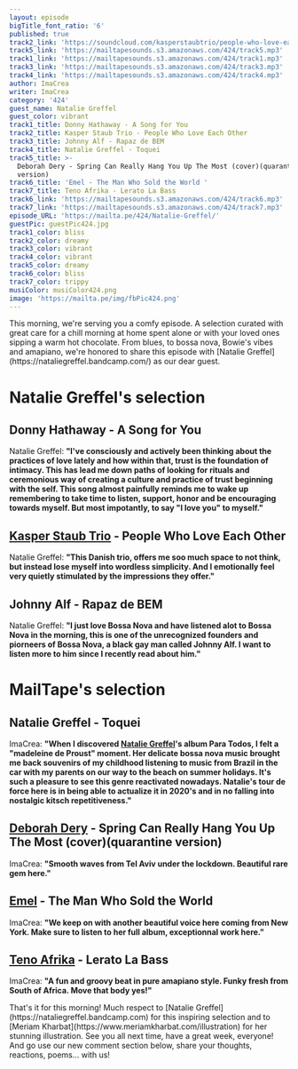 ```yaml
---
layout: episode
bigTitle_font_ratio: '6'
published: true
track2_link: 'https://soundcloud.com/kasperstaubtrio/people-who-love-each-other'
track5_link: 'https://mailtapesounds.s3.amazonaws.com/424/track5.mp3'
track1_link: 'https://mailtapesounds.s3.amazonaws.com/424/track1.mp3'
track3_link: 'https://mailtapesounds.s3.amazonaws.com/424/track3.mp3'
track4_link: 'https://mailtapesounds.s3.amazonaws.com/424/track4.mp3'
author: ImaCrea
writer: ImaCrea
category: '424'
guest_name: Natalie Greffel
guest_color: vibrant
track1_title: Donny Hathaway - A Song for You
track2_title: Kasper Staub Trio - People Who Love Each Other
track3_title: Johnny Alf - Rapaz de BEM
track4_title: Natalie Greffel - Toquei
track5_title: >-
  Deborah Dery - Spring Can Really Hang You Up The Most (cover)(quarantine
  version)
track6_title: 'Emel - The Man Who Sold the World '
track7_title: Teno Afrika - Lerato La Bass
track6_link: 'https://mailtapesounds.s3.amazonaws.com/424/track6.mp3'
track7_link: 'https://mailtapesounds.s3.amazonaws.com/424/track7.mp3'
episode_URL: 'https://mailta.pe/424/Natalie-Greffel/'
guestPic: guestPic424.jpg
track1_color: bliss
track2_color: dreamy
track3_color: vibrant
track4_color: vibrant
track5_color: dreamy
track6_color: bliss
track7_color: trippy
musiColor: musiColor424.png
image: 'https://mailta.pe/img/fbPic424.png'
---
```

<p id="introduction">
  This morning, we're serving you a comfy episode. A selection curated with great care for a chill morning at home spent alone or with your loved ones sipping a warm hot chocolate. From blues, to bossa nova, Bowie's vibes and amapiano, we're honored to share this episode with [Natalie Greffel](https://nataliegreffel.bandcamp.com/) as our dear guest.
</p>

# Natalie Greffel's selection

## Donny Hathaway - A Song for You
Natalie Greffel: **"**I've consciously and actively been thinking about the practices of love lately and how within that, trust is the foundation of intimacy. This has lead me down paths of looking for rituals and ceremonious way of creating a culture and practice of trust beginning with the self. This song almost painfully reminds me to wake up remembering to take time to listen, support, honor and be encouraging towards myself. But most impotantly, to say "I love you" to myself.**"**

## [Kasper Staub Trio](https://kasperstaubtrio.tumblr.com/) - People Who Love Each Other
Natalie Greffel: **"**This Danish trio, offers me soo much space to not think, but instead lose myself into wordless simplicity. And I emotionally feel very quietly stimulated by the impressions they offer.**"** 

## Johnny Alf - Rapaz de BEM
Natalie Greffel: **"**I just love Bossa Nova and have listened alot to Bossa Nova in the morning, this is one of the unrecognized founders and piorneers of Bossa Nova, a black gay man called Johnny Alf. I want to listen more to him since I recently read about him.**"**

# MailTape's selection

## Natalie Greffel - Toquei
ImaCrea: **"**When I discovered [Natalie Greffel](https://nataliegreffel.bandcamp.com)'s album Para Todos, I felt a "madeleine de Proust" moment. Her delicate bossa nova music brought me back souvenirs of my childhood listening to music from Brazil in the car with my parents on our way to the beach on summer holidays. It's such a pleasure to see this genre reactivated nowadays. Natalie's tour de force here is in being able to actualize it in 2020's and in no falling into nostalgic kitsch repetitiveness.**"**

## [Deborah Dery](https://backl.ink/62040721) - Spring Can Really Hang You Up The Most (cover)(quarantine version)
ImaCrea: **"**Smooth waves from Tel Aviv under the lockdown. Beautiful rare gem here.**"**

## [Emel](https://emel.bandcamp.com) - The Man Who Sold the World 
ImaCrea: **"**We keep on with another beautiful voice here coming from New York. Make sure to listen to her full album, exceptionnal work here.**"**

## [Teno Afrika](https://tenoafrika.bandcamp.com/album/amapiano-selections) - Lerato La Bass
ImaCrea: **"**A fun and groovy beat in pure amapiano style. Funky fresh from South of Africa. Move that body yes!**"**

<p id="outroduction">That's it for this morning! Much respect to [Natalie Greffel](https://nataliegreffel.bandcamp.com) for this inspiring selection and to [Meriam Kharbat](https://www.meriamkharbat.com/illustration) for her stunning illustration. See you all next time, have a great week, everyone! And go use our new comment section below, share your thoughts, reactions, poems... with us!</p>
